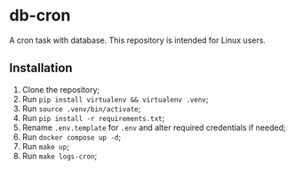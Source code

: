 # db-cron

A cron task with database. This repository is intended for Linux users.

## Installation

1. Clone the repository;
2. Run `pip install virtualenv && virtualenv .venv`;
3. Run `source .venv/bin/activate`;
4. Run `pip install -r requirements.txt`;
5. Rename `.env.template` for `.env` and alter required credentials if needed;
6. Run `docker compose up -d`;
7. Run `make up`;
8. Run `make logs-cron`;

